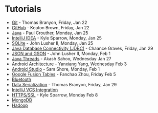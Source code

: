 Tutorials
=========

* [Git](https://github.com/CourseReps/ECEN489-Spring2016/wiki/git) - Thomas Branyon, Friday, Jan 22
* [GitHub](https://github.com/CourseReps/ECEN489-Spring2016/wiki/github) - Keaton Brown, Friday, Jan 22
* [Java](https://github.com/CourseReps/ECEN489-Spring2016/wiki/java) - Paul Crouther, Monday, Jan 25
* [IntelliJ IDEA](https://github.com/CourseReps/ECEN489-Spring2016/wiki/intellij) - Kyle Sparrow, Monday, Jan 25
* [SQLite](https://github.com/CourseReps/ECEN489-Spring2016/wiki/sqlite) - John Lusher II, Monday, Jan 25
* [Java Database Connectivity (JDBC)](https://github.com/CourseReps/ECEN489-Spring2016/wiki/jdbc) - Chaance Graves, Friday, Jan 29
* [JSON and GSON](https://github.com/CourseReps/ECEN489-Spring2016/wiki/json) - John Lusher II, Monday, Feb 1
* [Java Threads](https://github.com/CourseReps/ECEN489-Spring2016/wiki/threads) - Akash Sahoo, Wednesday Jan 27
* [Android Architecture](https://github.com/CourseReps/ECEN489-Spring2016/wiki/android) - Yanxiang Yang, Wednesday Feb 3
* [Android Studio](https://github.com/CourseReps/ECEN489-Spring2016/wiki/androidstudio) - Sam Shore, Monday, Feb 1
* [Google Fusion Tables](https://github.com/CourseReps/ECEN489-Spring2016/wiki/fusiontables) - Fanchao Zhou, Friday Feb 5
* [Bluetooth](https://github.com/CourseReps/ECEN489-Spring2016/wiki/bluetooth)
* [Data Serialization](https://github.com/CourseReps/ECEN489-Spring2016/wiki/serialization) - Thomas Branyon, Friday, Jan 29
* [IntelliJ VCS Integration](https://github.com/CourseReps/ECEN489-Spring2016/wiki/intellij_vcs)
* [HTTPS/SSL](https://github.com/CourseReps/ECEN489-Spring2016/wiki/https_ssl) - Kyle Sparrow, Monday Feb 8
* [MongoDB](https://github.com/CourseReps/ECEN489-Spring2016/wiki/mongodb)
* [Hadoop](https://github.com/CourseReps/ECEN489-Spring2016/wiki/hadoop)
